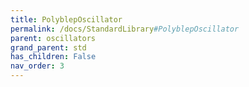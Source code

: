 ```yaml
---
title: PolyblepOscillator
permalink: /docs/StandardLibrary#PolyblepOscillator
parent: oscillators
grand_parent: std
has_children: False
nav_order: 3
---
```

